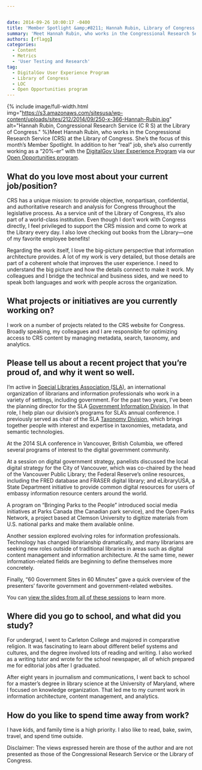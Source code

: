 ```yaml
---


date: 2014-09-26 10:00:17 -0400
title: 'Member Spotlight &amp;#8211; Hannah Rubin, Library of Congress'
summary: 'Meet Hannah Rubin, who works in the Congressional Research Service (CRS) at the Library of Congress. She&amp;#8217;s the focus of this month&amp;#8217;s Member Spotlight. In addition to her &amp;#8220;real&amp;#8221; job, she&amp;#8217;s also currently working as a &amp;#8220;20%-er&amp;#8221; with the DigitalGov'
authors: [rflagg]
categories:
  - Content
  - Metrics
  - 'User Testing and Research'
tag:
  - DigitalGov User Experience Program
  - Library of Congress
  - LOC
  - Open Opportunities program
---
```



{% include image/full-width.html img="https://s3.amazonaws.com/sitesusa/wp-content/uploads/sites/212/2014/09/250-x-366-Hannah-Rubin.jpg" alt="Hannah Rubin, Congressional Research Service (C R S) at the Library of Congress." %}Meet Hannah Rubin, who works in the Congressional Research Service (CRS) at the Library of Congress. She&#8217;s the focus of this month&#8217;s Member Spotlight. In addition to her &#8220;real&#8221; job, she&#8217;s also currently working as a &#8220;20%-er&#8221; with the [DigitalGov User Experience Program](https://www.WHATEVER/resources/digitalgov-user-experience-program/ "DigitalGov User Experience Program") via our [Open Opportunities program](https://www.WHATEVER/join-digitalgov/open-opportunities-in-digitalgov/ "Open Opportunities Program").

## What do you love most about your current job/position?

CRS has a unique mission: to provide objective, nonpartisan, confidential, and authoritative research and analysis for Congress throughout the legislative process. As a service unit of the Library of Congress, it’s  also part of a world-class institution. Even though I don’t work with Congress directly, I feel privileged to support the CRS mission and come to work at the Library every day. I also love checking out books from the Library—one of my favorite employee benefits!

Regarding the work itself, I love the big-picture perspective that information architecture provides. A lot of my work is very detailed, but those details are part of a coherent whole that improves the user experience. I need to understand the big picture and how the details connect to make it work. My colleagues and I bridge the technical and business sides, and we need to speak both languages and work with people across the organization.

## What projects or initiatives are you currently working on?

I work on a number of projects related to the CRS website for Congress. Broadly speaking, my colleagues and I are responsible for optimizing access to CRS content by managing metadata, search, taxonomy, and analytics.

## Please tell us about a recent project that you’re proud of, and why it went so well.

I’m active in [Special Libraries Association (SLA)](http://www.sla.org/ "Special Libraries Association"), an international organization of librarians and information professionals who work in a variety of settings, including government. For the past two years, I’ve been the planning director for the SLA [Government Information Division](http://govinfo.sla.org/ "SLA Government Information Division"). In that role, I help plan our division’s  programs for SLA’s  annual conference. I previously served as chair of the SLA [Taxonomy Division](http://taxonomy.sla.org/ "SLA Taxonomy Division"), which brings together people with interest and expertise in taxonomies, metadata, and semantic technologies.

At the 2014 SLA conference in Vancouver, British Columbia, we offered several programs of interest to the digital government community.

At a session on digital government strategy, panelists discussed the local digital strategy for the City of Vancouver, which was co-chaired by the head of the Vancouver Public Library; the Federal Reserve’s  online resources, including the FRED database and FRASER digital library; and eLibraryUSA, a State Department initiative to provide common digital resources for users of embassy information resource centers around the world.

A program on “Bringing Parks to the People” introduced social media initiatives at Parks Canada (the Canadian park service), and the Open Parks Network, a project based at Clemson University to digitize materials from U.S. national parks and make them available online.

Another session explored evolving roles for information professionals. Technology has changed librarianship dramatically, and many librarians are seeking new roles outside of traditional libraries in areas such as digital content management and information architecture. At the same time, newer information-related fields are beginning to define themselves more concretely.

Finally, “60 Government Sites in 60 Minutes” gave a quick overview of the presenters’ favorite government and government-related websites.

You can [view the slides from all of these sessions](http://www.slideshare.net/SLADGI/presentations "slides from 2014 SLA Conference") to learn more.

## Where did you go to school, and what did you study?

For undergrad, I went to Carleton College and majored in comparative religion. It was fascinating to learn about different belief systems and cultures, and the degree involved lots of reading and writing. I also worked as a writing tutor and wrote for the school newspaper, all of which prepared me for editorial jobs after I graduated.

After eight years in journalism and communications, I went back to school for a master’s  degree in library science at the University of Maryland, where I focused on knowledge organization. That led me to my current work in information architecture, content management, and analytics.

## How do you like to spend time away from work?

I have kids, and family time is a high priority. I also like to read, bake, swim, travel, and spend time outside.

Disclaimer: The views expressed herein are those of the author and are not presented as those of the Congressional Research Service or the Library of Congress.